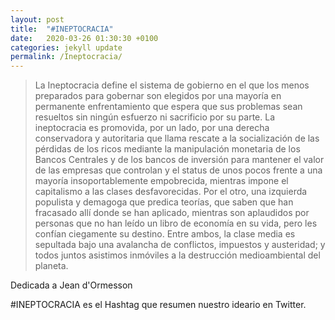 ```yaml
---
layout: post
title:  "#INEPTOCRACIA"
date:   2020-03-26 01:30:30 +0100
categories: jekyll update
permalink: /Ineptocracia/
---
```


>La Ineptocracia define el sistema de gobierno en el que los menos preparados para gobernar son elegidos por una mayoría en permanente enfrentamiento que espera que sus problemas sean resueltos sin ningún esfuerzo ni sacrificio por su parte.
>La ineptocracia es promovida, por un lado, por una derecha conservadora y autoritaria que llama rescate a la socialización de las pérdidas de los ricos mediante la manipulación monetaria de los Bancos Centrales y de los bancos de inversión para mantener el valor de las empresas que controlan y el status de unos pocos frente a una mayoría insoportablemente empobrecida, mientras impone el capitalismo a las clases desfavorecidas.
>Por el otro, una izquierda populista y demagoga que predica teorías, que saben que han fracasado allí donde se han aplicado, mientras son aplaudidos por personas que no han leído un libro de economía en su vida, pero les confían ciegamente su destino.
>Entre ambos, la clase media es sepultada bajo una avalancha de conflictos, impuestos y austeridad; y todos juntos asistimos inmóviles a la destrucción medioambiental del planeta.

Dedicada a Jean d'Ormesson


#INEPTOCRACIA es el Hashtag que resumen nuestro ideario en Twitter.
